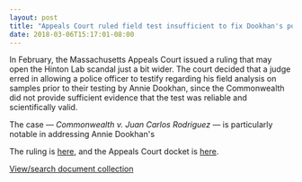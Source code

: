 ```yaml
---
layout: post
title: "Appeals Court ruled field test insufficient to fix Dookhan's potential taint"
date: 2018-03-06T15:17:01-08:00
---
```


In February, the Massachusetts Appeals Court issued a ruling that may open the Hinton Lab scandal just a bit wider. The court decided that a judge erred in allowing a police officer to testify regarding his field analysis on samples prior to their testing by Annie Dookhan, since the Commonwealth did not provide sufficient evidence that the test was reliable and scientifically valid. 

The case — *Commonwealth v. Juan Carlos Rodriguez* — is particularly notable in addressing Annie Dookhan's 

The ruling is <a href="http://masscases.com/cases/app/92/92massappct774.html" target="_blank">here</a>, and the Appeals Court docket is <a href="http://www.ma-appellatecourts.org/search_number.php?dno=16-P-1569" target="_blank">here</a>. 

<div id="DC-search-document-4403703-document-4403704" class="DC-embed DC-embed-search DC-search-container"></div><script src="//assets.documentcloud.org/embed/loader.js"></script><script>  dc.embed.load('https://www.documentcloud.org/search/embed/', {    q: "document: 4403703 document: 4403704",    container: "#DC-search-document-4403703-document-4403704",    title: "Juan Carlos Rodriguez",    order: "title",    per_page: 6,    search_bar: true,    organization: 1226  });</script><noscript>  <a href="https://www.documentcloud.org/public/search/document%3A%204403703%20document%3A%204403704">View/search document collection</a></noscript>